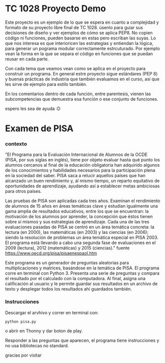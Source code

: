# TC 1028 Proyecto Demo 

Este proyecto es un ejemplo de lo que se espera en cuanto a complejidad y formato de su proyecto libre final de TC 1028. úsenlo para guiar sus decisiones de diseño y ver ejemplos de cómo se aplica PEP8. No copien código ni funciones, pueden basarse en estas pero escriban las suyas. Lo que nos interesa es que interioricen las estrategias y entiendan la lógica, para generar un pograma modular correctamente estrcuturado. Por ejemplo vean la forma en la que se separa el código en funciones que se puedan reusar en cada parte.

Con cada tema que veamos vean como se aplica en el proyecto para construir un programa. En general estre proyecto sigue estándares (PEP 8) y buenas prácticas de industria que también evaluamos en el curso, así que les sirve de ejemplo para estilo también. 

En los comentarios dentro de cada función, entre parentesis, vienen las subcompetencias que demuestra esa función o ese conjunto de funciones.

espero les sea de ayuda :D

# Examen de PISA 

### contexto
"El Programa para la Evaluación Internacional de Alumnos de la OCDE (PISA, por sus siglas en inglés), tiene por objeto evaluar hasta qué punto los alumnos cercanos al final de la educación obligatoria han adquirido algunos de los conocimientos y habilidades necesarios para la participación plena en la sociedad del saber. PISA saca a relucir aquellos países que han alcanzado un buen rendimiento y, al mismo tiempo, un reparto equitativo de oportunidades de aprendizaje, ayudando así a establecer metas ambiciosas para otros países.

Las pruebas de PISA son aplicadas cada tres años. Examinan el rendimiento de alumnos de 15 años en áreas temáticas clave y estudian igualmente una gama amplia de resultados educativos, entre los que se encuentran: la motivación de los alumnos por aprender, la concepción que éstos tienen sobre sí mismos y sus estrategias de aprendizaje. Cada una de las tres evaluaciones pasadas de PISA se centró en un área temática concreta: la lectura (en 2000), las matemáticas (en 2003) y las ciencias (en 2006); siendo la resolución de problemas un área temática especial en PISA 2003. El programa está llevando a cabo una segunda fase de evaluaciones en el 2009 (lectura), 2012 (matemáticas) y 2015 (ciencias)." fuente https://www.oecd.org/pisa/pisaenespaol.htm

Este programa es un generador de preguntas aleatorias para multiplicaciones y matrices, basándose en la temática de PISA.  El programa corre en terminal con Python 3. Presenta una serie de preguntas y compara el resultado por el calculado con la computadora. Al final, asigna una calificación al usuario y le permite guardar sus resultados en un archivo de texto y desplegar todos los resultados ahí guardados también.


### Instrucciones

Descargar el arvhivo y correr en terminal con:

    python pisa.py

o abrir en Thonny y dar boton de play.

Responder a las preguntas que aparecen, el programa tiene instrucciones y no usa bibliotecas no standard. 

gracias por visitar
